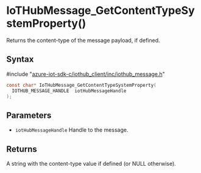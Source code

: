 # IoTHubMessage_GetContentTypeSystemProperty()

Returns the content-type of the message payload, if defined.

## Syntax

\#include "[azure-iot-sdk-c/iothub_client/inc/iothub_message.h](../iot-c-ref-iothub-message-h.md)"  
```C
const char* IoTHubMessage_GetContentTypeSystemProperty(
  IOTHUB_MESSAGE_HANDLE  iotHubMessageHandle
);
```

## Parameters
* `iotHubMessageHandle` Handle to the message.

## Returns
A string with the content-type value if defined (or NULL otherwise).


